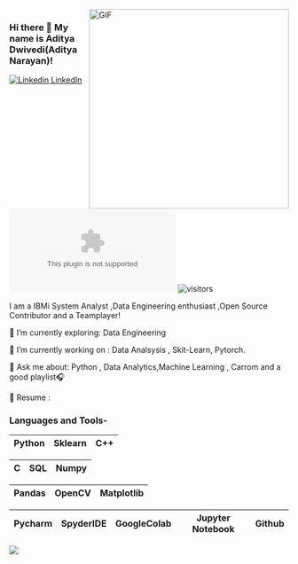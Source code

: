 <img align="right" alt="GIF" src="https://i.imgur.com/9GNZGLH.gif" width="360"/>

### Hi there 👋 My name is Aditya Dwivedi(Aditya Narayan)! 

[![Linkedin](https://i.stack.imgur.com/gVE0j.png) LinkedIn](https://www.linkedin.com/in/aditya-narayan-070b2b115/)&nbsp; [![Twitter](https://img.shields.io/twitter/url/https/twitter.com)](https://twitter.com/thereal_adi) ![visitors](https://hit-badger.glitch.me/badge?page_id=dwivediaditya.id)

<!--
**dwivediaditya/dwivediaditya** is a ✨ _special_ ✨ repository because its `README.md` (this file) appears on your GitHub profile.

Here are some ideas to get you started:

- 🔭 I’m currently working on ...
- 🌱 I’m currently learning ...
- 👯 I’m looking to collaborate on ...
- 🤔 I’m looking for help with ...
- 💬 Ask me about ...
- 📫 How to reach me: ...
- 😄 Pronouns: ...
- ⚡ Fun fact: ...

-->

I am a IBMi System Analyst ,Data Engineering enthusiast ,Open Source Contributor and a Teamplayer!
 

🌱 I’m currently exploring: Data Engineering

🔭 I’m currently working on : Data Analsysis , Skit-Learn, Pytorch.

💬 Ask me about: Python , Data Analytics,Machine Learning , Carrom and a good playlist🎧

📄 Resume : 

### Languages and Tools-


| Python | Sklearn | C++ |
| :---: | :---: | :---: |


| C | SQL |Numpy |
| :---: | :---: | :---: 

| Pandas | OpenCV | Matplotlib |
| :---: |:---: | :---: |

| Pycharm | SpyderIDE | GoogleColab | Jupyter Notebook | Github |
| :---: | :---: | :---: | :---: | :---: |

![](https://github-readme-stats.vercel.app/api?username=dwivediaditya&show_icons=true&line_height=30)
